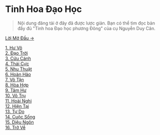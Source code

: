 # Tinh Hoa Đạo Học

> Nội dung đăng tải ở đây đã được lược giản.
> Bạn có thể tìm đọc bản đầy đủ "Tinh hoa Đạo học phương Đông" của cụ Nguyễn Duy Cân.

[Lời Mở Đầu &rarr;](https://github.com/thaicuc/tinh-hoa-dao-hoc/blob/master/contents/00-loi-mo-dau.md)

[1. Hư Vô](https://github.com/thaicuc/tinh-hoa-dao-hoc/blob/master/contents/01-hu-vo.md)  
[2. Đạo Trời](https://github.com/thaicuc/tinh-hoa-dao-hoc/blob/master/contents/02-dao-troi.md)  
[3. Cứu Cánh](https://github.com/thaicuc/tinh-hoa-dao-hoc/blob/master/contents/03-cuu-canh.md)  
[4. Thái Cực](https://github.com/thaicuc/tinh-hoa-dao-hoc/blob/master/contents/04-thai-cuc.md)  
[5. Nhu Thuật](https://github.com/thaicuc/tinh-hoa-dao-hoc/blob/master/contents/05-nhu-thuat.md)  
[6. Hoàn Hảo](https://github.com/thaicuc/tinh-hoa-dao-hoc/blob/master/contents/06-hoan-hao.md)  
[7. Vô Tận](https://github.com/thaicuc/tinh-hoa-dao-hoc/blob/master/contents/07-vo-tan.md)  
[8. Hòa Hợp](https://github.com/thaicuc/tinh-hoa-dao-hoc/blob/master/contents/08-hoa-hop.md)  
[9. Tâm Hư](https://github.com/thaicuc/tinh-hoa-dao-hoc/blob/master/contents/09-tam-hu.md)  
[10. Vô Trụ](https://github.com/thaicuc/tinh-hoa-dao-hoc/blob/master/contents/10-vo-tru.md)  
[11. Hoài Nghi](https://github.com/thaicuc/tinh-hoa-dao-hoc/blob/master/contents/11-hoai-nghi.md)  
[12. Hiện Tại](https://github.com/thaicuc/tinh-hoa-dao-hoc/blob/master/contents/12-hien-tai.md)  
[13. Tự Do](https://github.com/thaicuc/tinh-hoa-dao-hoc/blob/master/contents/13-tu-do.md)  
[14. Cuộc Sống](https://github.com/thaicuc/tinh-hoa-dao-hoc/blob/master/contents/14-cuoc-song.md)  
[15. Diệu Ngôn](https://github.com/thaicuc/tinh-hoa-dao-hoc/blob/master/contents/15-dieu-ngon.md)  
[16. Trở Về](https://github.com/thaicuc/tinh-hoa-dao-hoc/blob/master/contents/16-tro-ve.md)
